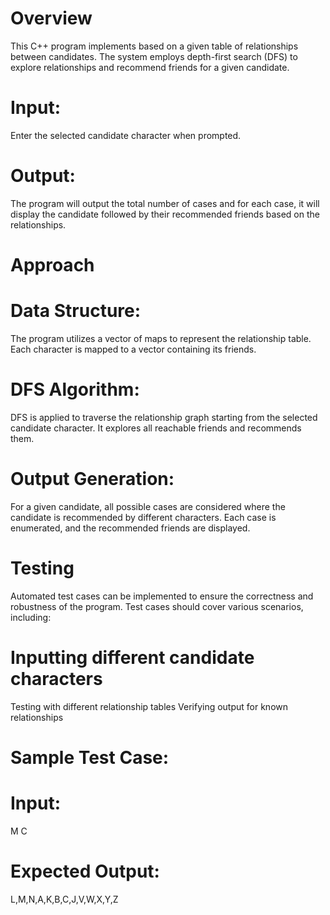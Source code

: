 # Overview
This C++ program implements based on a given table of relationships between candidates. The system employs depth-first search (DFS) to explore relationships and recommend friends for a given candidate.

# Input: 
Enter the selected candidate character when prompted.

# Output: 
The program will output the total number of cases and for each case, it will display the candidate followed by their recommended friends based on the relationships.

# Approach

# Data Structure: 
The program utilizes a vector of maps to represent the relationship table. Each character is mapped to a vector containing its friends.

# DFS Algorithm: 
DFS is applied to traverse the relationship graph starting from the selected candidate character. It explores all reachable friends and recommends them.

# Output Generation:
For a given candidate, all possible cases are considered where the candidate is recommended by different characters. Each case is enumerated, and the recommended friends are displayed.

# Testing
Automated test cases can be implemented to ensure the correctness and robustness of the program. Test cases should cover various scenarios, including:

# Inputting different candidate characters

Testing with different relationship tables
Verifying output for known relationships

# Sample Test Case:
# Input: 
M C
# Expected Output:
L,M,N,A,K,B,C,J,V,W,X,Y,Z
